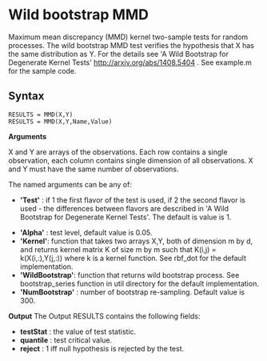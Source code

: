 Wild bootstrap MMD
====
Maximum mean discrepancy (MMD) kernel two-sample tests for random processes. The wild bootstrap MMD test verifies the hypothesis that X has the same distribution as Y. For the details see 'A Wild Bootstrap for Degenerate Kernel Tests' http://arxiv.org/abs/1408.5404 . See example.m for the sample code.

Syntax
---
```
RESULTS = MMD(X,Y)
RESULTS = MMD(X,Y,Name,Value)
```
**Arguments**

X and Y are arrays of the observations. Each row contains a single observation, each column contains single dimension of all observations. X and Y must have the same number of observations.

The named arguments can be any of:

+ **'Test'** : if 1 the first flavor of the test is used, if 2 the second flavor is used - the differences between flavors are described in 'A Wild Bootstrap for Degenerate Kernel Tests'. The default is value is 1.   
* **'Alpha'** : test level, default value is 0.05.
* **'Kernel'**: function that takes two arrays X,Y, both of dimension m by d, and returns kernel matrix K of size m by m such that K(i,j) = k(X(i,:),Y(j,:)) where k is a kernel function. See rbf_dot for the default implementation.
* **'WildBootstrap'**: function that returns wild bootstrap process. See bootstrap_series function in util directory for the default implementation.
* **'NumBootstrap'** : number of bootstrap re-sampling. Default value is 300.
  
**Output**
The Output RESULTS contains the following fields:
* **testStat** : the value of test statistic.
* **quantile** : test critical value.
* **reject**  : 1 iff null hypothesis is rejected by the test.

